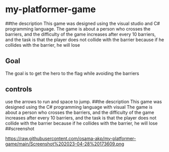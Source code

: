 # my-platformer-game 
##the description
This game was designed using the visual studio and C# programming language.
The game is about a person who crosses the barriers, and the difficulty of the game increases after every 10 barriers, and the task is that the player does not collide with the barrier because if he collides with the barrier, he will lose

## Goal 
The goal is to get the hero to the flag while avoiding the barriers
 ## controls
 use the arrows to run and space to jump.
 ##the description
This game was designed using the C# programming language with visual 
The game is about a person who crosses the barriers, and the difficulty of the game increases after every 10 barriers, and the task is that the player does not collide with the barrier because if he collides with the barrier, he will lose
##screenshot

https://raw.githubusercontent.com/osama-akp/my-platformer-game/main/Screenshot%202023-04-28%20173609.png
